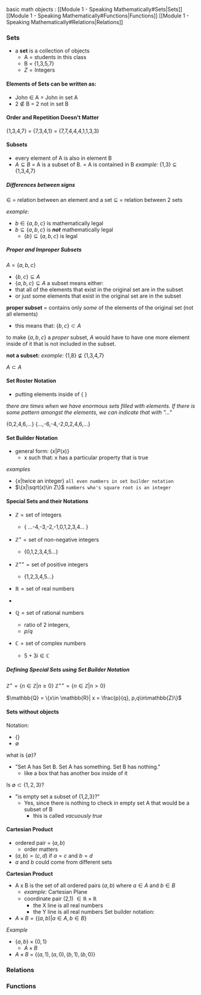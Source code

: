 basic math objects : 
[[Module 1 - Speaking Mathematically#Sets|Sets]]
[[Module 1 - Speaking Mathematically#Functions|Functions]] 
[[Module 1 - Speaking Mathematically#Relations|Relations]]

### Sets
- a **set** is a collection of objects 
	- A = students in this class
	- B  = {1,3,5,7}
	- $Z = \text{Integers}$

#### Elements of Sets can be written as:
- John $\in$ A  = John in set A 
- 2 $\notin$ B  = 2 not in set B 

#### Order and Repetition Doesn't Matter
{1,3,4,7} = {7,3,4,1} = {7,7,4,4,4,1,1,3,3}


#### Subsets
- every element of A is also in element B  
- $A \subseteq B$ = A is a subset of B. 
		= A is contained in B 
*example:*
		{1,3} $\subseteq$ {1,3,4,7}

##### Differences between signs
$\in$ = relation between an element and a set 
$\subseteq$ = relation between 2 sets

*example*:
- $b\in\{a,b,c\}$ is mathematically legal
- $b\subseteq \{a,b,c\}$ is ***not*** mathematically legal
	- $\{b\}\subseteq \{a,b,c\}$ is legal 



##### Proper and Improper Subsets
$A  = \{a,b,c\}$
- $\{b,c\} \subseteq A$
- $\{a,b,c\} \subseteq A$
a subset means either:
- that all of the elements that exist in the original set are in the subset
- or just some elements that exist in the original set are in the subset 

**proper subset** = contains only *some* of the elements of the original set (not all elements)
- this means that:  $\{b,c\} \subset A$

to make $\{a,b,c\}$ a *proper* subset, $A$ would have to have one more element inside of it that is not included in the subset.

**not a subset:**
	*example:*
		 {1,8} $\nsubseteq$ {1,3,4,7}

$A \subset A$


#### Set Roster Notation 
- putting elements inside of { } 

*there are times when we have enormous sets filled with elements. If there is some pattern amongst the elements, we can indicate that with "..."*

{0,2,4,6,...}
{...,-6,-4,-2,0,2,4,6,...}

#### Set Builder Notation 
- general form:  $\{x|P(x)\}$
	- x such that: x has a particular property that is true 

*examples*
- $\{x|\text{twice an integer}\}$ `all even numbers in set builder notation`
- $\{x|\sqrt(x)\in Z\}$ `numbers who's square root is an integer`

#### Special Sets and their Notations
- $\mathbb{Z} = \text{set of integers}$
	- { ...-4,-3,-2,-1,0,1,2,3,4... }
- $\mathbb{Z^+} = \text{set of non-negative integers}$
	- {0,1,2,3,4,5...}
- $\mathbb{Z^{++}} = \text{set of positive integers}$
	- {1,2,3,4,5...}

- $\mathbb{R} = \text{set of real numbers}$
- 
- $\mathbb{Q} = \text{set of rational numbers}$
	- ratio of 2 integers, 
	- ${p}/{q}$

- $\mathbb{C} = \text{set of complex numbers}$
	- $5+3i \in \mathbb{C}$

##### Defining Special Sets using Set Builder Notation
$\mathbb{Z^+} = \{n\in \mathbb{Z}| n \geq0\}$
$\mathbb{Z^{++}} = \{n\in \mathbb{Z}| n > 0\}$

$\mathbb{Q} = \{x\in \mathbb{R}| x = \frac{p}{q}, p,q\in\mathbb{Z}\}$



#### Sets without objects
Notation:
- $\{\}$
- $\emptyset$

what is $\{\emptyset\}?$
- "Set A has Set B. Set A has something. Set B has nothing."
	- like a box that has another box inside of it 


$\text{Is }\emptyset \subset\{1,2,3\}?$
- "is empty set a subset of {1,2,3}?"
	- Yes, since there is nothing to check in empty set A that would be a subset of B
		- this is called *vacuously true*


#### Cartesian Product 
 - ordered pair = $(a,b)$
	- order matters
- $(a,b) = (c,d) \text{ if } a=c \text{ and } b=d$
- $a \text{ and } b$ could come from different sets 

**Cartesian Product**
- A x B is the set of all ordered pairs $(a,b)$ where  $a\in A$ and $b\in B$ 
	- *example:* Cartesian Plane
	- coordinate pair (2,1) $\in \mathbb{R}\times\mathbb{R}$
		- the X line is all real numbers
		- the Y line is all real numbers
Set builder notation:
- $A\times B = \{(a,b) | a\in A, b \in B \}$

*Example*
- $\{a,b\} \times \{0,1\}$
	-  $A \times B$
-  $A \times B$ = $\{(a,1),(a,0),(b,1),(b,0)\}$


### Relations

### Functions
